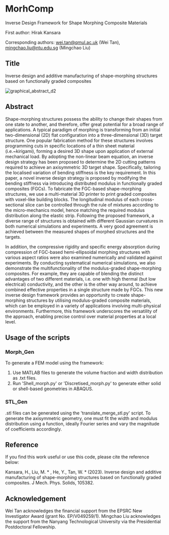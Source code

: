 # MorhComp
Inverse Design Framework for Shape Morphing Composite Materials

First author: Hirak Kansara

Corresponding authors: wei.tan@qmul.ac.uk (Wei Tan), mingchao.liu@ntu.edu.sg (Mingchao Liu)

## Title
Inverse design and additive manufacturing of shape-morphing structures based on functionally graded composites

![graphical_abstract_d2](https://github.com/MCM-QMUL/MorhComp/assets/105063133/1c6632c2-930f-4762-9ba8-5344d22db57d)

## Abstract
Shape-morphing structures possess the ability to change their shapes from one state to another, and therefore, offer great potential for a broad range of applications. A typical paradigm of morphing is transforming from an initial two-dimensional (2D) flat configuration into a three-dimensional (3D) target structure. One popular fabrication method for these structures involves programming cuts in specific locations of a thin sheet material (i.e.~kirigami), forming a desired 3D shape upon application of external mechanical load. By adopting the non-linear beam equation, an inverse design strategy has been proposed to determine the 2D cutting patterns required to achieve an axisymmetric 3D target shape. Specifically, tailoring the localised variation of bending stiffness is the key requirement. In this paper, a novel inverse design strategy is proposed by modifying the bending stiffness via introducing distributed modulus in functionally graded composites (FGCs). To fabricate the FGC-based shape-morphing structures, we use a multi-material 3D printer to print graded composites with voxel-like building blocks. The longitudinal modulus of each cross-sectional slice can be controlled through the rule of mixtures according to the micro-mechanics model, hence matching the required modulus distribution along the elastic strip. Following the proposed framework, a diverse range of structures is obtained with different Gaussian curvatures in both numerical simulations and experiments. A very good agreement is achieved between the measured shapes of morphed structures and the targets. 

In addition, the compressive rigidity and specific energy absorption during compression of FGC-based hemi-ellipsoidal morphing structures with various aspect ratios were also examined numerically and validated against experiments. By conducting systematical numerical simulations, we also demonstrate the multifunctionality of the modulus-graded shape-morphing composites. For example, they are capable of blending the distinct advantages of two different materials, i.e. one with high thermal (but low electrical) conductivity, and the other is the other way around, to achieve combined effective properties in a single structure made by FGCs. This new inverse design framework provides an opportunity to create shape-morphing structures by utilising modulus-graded composite materials, which can be employed in a variety of applications involving multi-physical environments. Furthermore, this framework underscores the versatility of the approach, enabling precise control over material properties at a local level.

## Usage of the scripts

### Morph_Gen
To generate a FEM model using the framework:
1. Use MATLAB files to generate the volume fraction and width distribution as .txt files.
2. Run 'Shell_morph.py' or 'Discretised_morph.py' to generate either solid or shell-based geometries in ABAQUS.

### STL_Gen
.stl files can be generated using the 'translate_merge_stl.py' script. To generate the axisymmetric geometry, one must fit the width and modulus distribution using a function, ideally Fourier series and vary the magnitude of coefficients accordingly.

## Reference

If you find this work useful or use this code, please cite the reference below:

Kansara, H., Liu, M. * , He, Y., Tan, W. * (2023). Inverse design and additive manufacturing of shape-morphing structures based on functionally graded composites. J Mech. Phys. Solids, 105382.

## Acknowledgement
Wei Tan acknowledges the financial support from the EPSRC New Investigator Award (grant No. EP/V049259/1). Mingchao Liu acknowledges the support from the Nanyang Technological University via the Presidential Postdoctoral Fellowship.
